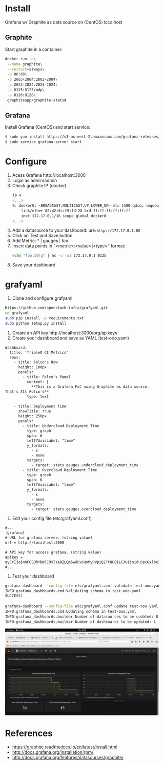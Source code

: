 # Install 
Grafana w/ Graphite as data source on (CentOS) localhost 

## Graphite 

Start graphite in a container:

```sh
docker run -d\
 --name graphite\
 --restart=always\
 -p 80:80\
 -p 2003-2004:2003-2004\
 -p 2023-2024:2023-2024\
 -p 8125:8125/udp\
 -p 8126:8126\
 graphiteapp/graphite-statsd
```
## Grafana

Install Grafana (CentOS) and start service:

```sh
$ sudo yum install https://s3-us-west-2.amazonaws.com/grafana-releases/release/grafana-4.6.3-1.x86_64.rpm
$ sudo service grafana-server start
```

# Configure
1. Acess Grafana http://localhost:3000
1. Login as admin/admin
1. Check graphite IP (docker)
    ```sh
    ip a
    <...>
    9: docker0: <BROADCAST,MULTICAST,UP,LOWER_UP> mtu 1500 qdisc noqueue state UP group default 
        link/ether 02:42:6c:f9:fd:28 brd ff:ff:ff:ff:ff:ff
        inet 172.17.0.1/16 scope global docker0
    <...>
    ```
1. Add a datasource to your dashboard: url=``http://172.17.0.1:80``
1. Click on Test and Save button
1. Add Metric: * | gauges | foo 
1. Insert data points in "\<metric\>:\<value\>|\<type\>" format: 
    ```sh
    echo "foo:20|g" | nc -u -w1 172.17.0.1 8125
    ```
1. Save your dashboard

# grafyaml
1. Clone and configure grafyaml
```sh
https://github.com/openstack-infra/grafyaml.git
cd grafyaml
sudo pip install -e requirements.txt
sudo python setup.py install
```
1. Create an API key
http://localhost:3000/org/apikeys
1. Create your dashboard and save as YAML (test-ooo.yaml)
```
dashboard:
  title: 'TripleO CI Metrics'
  rows:
    - title: Folco's Row
      height: 100px
      panels:
        - title: Folco's Panel
          content: |
            **This is a Grafana PoC using Graphite as data source. That's All Folco's**
          type: text

    - title: Deployment Time
      showTitle: true
      height: 250px
      panels:
        - title: Undercloud Deployment Time
          type: graph
          span: 6
          leftYAxisLabel: "time"
          y_formats:
            - s
            - none
          targets:
            - target: stats.gauges.undercloud_deployment_time
        - title: Overcloud Deployment Time
          type: graph
          span: 6
          leftYAxisLabel: "time"
          y_formats:
            - s
            - none
          targets:
            - target: stats.gauges.overcloud_deployment_time
```
1. Edit your config file (etc/grafyaml.conf)
```
#...
[grafana]
# URL for grafana server. (string value)
url = http://localhost:3000

# API key for access grafana. (string value)
apikey = eyJrIjoiNmFGSDhYbW5EMXlYa0ZLQm5wdDVoQnMyRVp2Q2FtNHQiLCJuIjoidHJpcGxlbyIsImlkIjoxfQ==
#...
```
1. Test your dashboard
```sh
grafana-dashboard --config-file etc/grafyaml.conf validate test-ooo.yaml
INFO:grafana_dashboards.cmd:Validating schema in test-ooo.yaml
SUCCESS!

grafana-dashboard --config-file etc/grafyaml.conf update test-ooo.yaml
INFO:grafana_dashboards.cmd:Updating schema in test-ooo.yaml
INFO:grafana_dashboards.builder:Number of datasources to be updated: 0
INFO:grafana_dashboards.builder:Number of dashboards to be updated: 1
```
![Grafana Setup](/grafana_poc.png)

# References
* https://graphite.readthedocs.io/en/latest/install.html
* http://docs.grafana.org/installation/rpm/
* http://docs.grafana.org/features/datasources/graphite/
